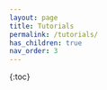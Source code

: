 ```yaml
---
layout: page
title: Tutorials
permalink: /tutorials/
has_children: true
nav_order: 3
---
```


{:toc}